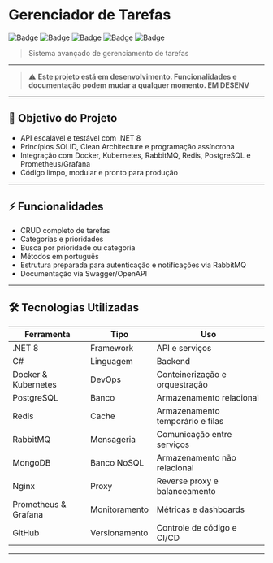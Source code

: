 ﻿# Gerenciador de Tarefas

![Badge](https://img.shields.io/badge/.NET-8-blue)
![Badge](https://img.shields.io/badge/Async--Await-green)
![Badge](https://img.shields.io/badge/SOLID-purple)
![Badge](https://img.shields.io/badge/Docker-lightgrey)
![Badge](https://img.shields.io/badge/Kubernetes-lightblue)

> Sistema avançado de gerenciamento de tarefas

---

> ⚠️ **Este projeto está em desenvolvimento. Funcionalidades e documentação podem mudar a qualquer momento. EM DESENV**

---

## 🎯 Objetivo do Projeto

- API escalável e testável com .NET 8
- Princípios SOLID, Clean Architecture e programação assíncrona
- Integração com Docker, Kubernetes, RabbitMQ, Redis, PostgreSQL e Prometheus/Grafana
- Código limpo, modular e pronto para produção

---

## ⚡ Funcionalidades

- CRUD completo de tarefas
- Categorias e prioridades
- Busca por prioridade ou categoria
- Métodos em português
- Estrutura preparada para autenticação e notificações via RabbitMQ
- Documentação via Swagger/OpenAPI

---

## 🛠 Tecnologias Utilizadas

| Ferramenta           | Tipo           | Uso                                 |
|----------------------|----------------|-------------------------------------|
| .NET 8               | Framework      | API e serviços                      |
| C#                   | Linguagem      | Backend                             |
| Docker & Kubernetes  | DevOps         | Conteinerização e orquestração      |
| PostgreSQL           | Banco          | Armazenamento relacional            |
| Redis                | Cache          | Armazenamento temporário e filas    |
| RabbitMQ             | Mensageria     | Comunicação entre serviços          |
| MongoDB              | Banco NoSQL    | Armazenamento não relacional        |
| Nginx                | Proxy          | Reverse proxy e balanceamento       |
| Prometheus & Grafana | Monitoramento  | Métricas e dashboards               |
| GitHub               | Versionamento  | Controle de código e CI/CD          |

---
